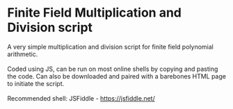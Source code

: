 # Finite Field Multiplication and Division script
A very simple multiplication and division script for finite field polynomial arithmetic.<br><br>
Coded using JS, can be run on most online shells by copying and pasting the code. Can also be downloaded and paired with a barebones HTML page to initiate the script.<br><br>
Recommended shell: JSFiddle - https://jsfiddle.net/<br>
